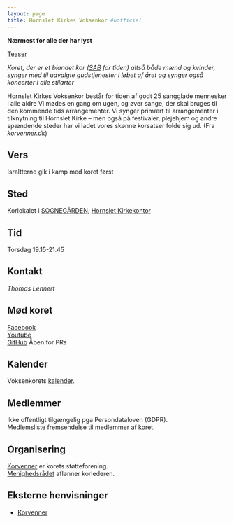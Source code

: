 ```yaml
---
layout: page
title: Hornslet Kirkes Voksenkor #uofficiel
---
```


**Nærmest for alle der har lyst**

[Teaser](https://youtu.be/zlNY5tLWyYQ)

*Koret, der er et blandet kor ([SAB](https://sondrestrom.com) for
 tiden) altså både mænd og
 kvinder, synger med til udvalgte gudstjenester i løbet af året og
 synger også koncerter i alle stilarter*

Hornslet Kirkes Voksenkor består for tiden af godt 25 sangglade
mennesker i alle aldre Vi mødes en gang om ugen, og øver sange, der
skal bruges til den kommende tids arrangementer. Vi synger primært til
arrangementer i tilknytning til Hornslet Kirke – men også på
festivaler, plejehjem og andre spændende steder har vi ladet vores
skønne korsatser folde sig ud. (Fra *korvenner.dk*)

Vers
----
Israltterne gik i kamp med koret først

Sted
----
Korlokalet i [SOGNEGÅRDEN](), [Hornslet Kirkekontor](https://www.hornsletkirke.dk/kontakt)

Tid
----
Torsdag 19.15-21.45

Kontakt
----
*Thomas Lennert*

Mød koret
----
[Facebook](https://www.facebook.com/groups/100733950042528)  
[Youtube](https://www.youtube.com/channel/UCRoe1eCTbi5lG_8NTHUg45w)  
[GitHub](https://github.com/jquorning/jquorning.github.io/tree/main/hornslet-kirke/voksenkor)
Åben for PRs  

Kalender
----
Voksenkorets [kalender](http://www.lennerts.dk/v.htm).

Medlemmer
----
Ikke offentligt tilgængelig pga Persondataloven (GDPR).  
Medlemsliste fremsendelse til medlemmer af koret.

Organisering
----
[Korvenner](https://www.korvenner.dk) er korets støtteforening.  
[Menighedsrådet](https://sogn.dk/hornslet/menighedsraad/) aflønner korlederen.

Eksterne henvisninger
----
- [Korvenner](http://korvenner.dk)
